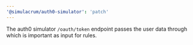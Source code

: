 ```yaml
---
'@simulacrum/auth0-simulator': 'patch'
---
```


The auth0 simulator `/oauth/token` endpoint passes the user data through which is important as input for rules.
